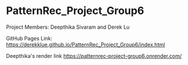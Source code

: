 # PatternRec_Project_Group6
Project Members: Deepthika Sivaram and Derek Lu

GitHub Pages Link:
https://derekklue.github.io/PatternRec_Project_Group6/index.html 

Deepthika's render link
https://patternrec-project-group6.onrender.com/
